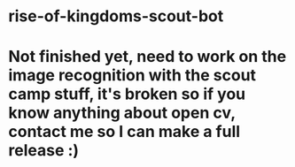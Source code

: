 # rise-of-kingdoms-scout-bot

# Not finished yet, need to work on the image recognition with the scout camp stuff, it's broken so if you know anything about open cv, contact me so I can make a full release :)
